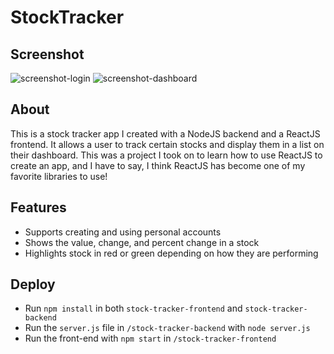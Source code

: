 # StockTracker

## Screenshot

![screenshot-login](https://media.discordapp.net/attachments/655125450057711644/717534896318316614/unknown.png)
![screenshot-dashboard](https://media.discordapp.net/attachments/655125450057711644/717534173471965267/unknown.png)

## About

This is a stock tracker app I created with a NodeJS backend and a ReactJS frontend. It allows a user to track certain stocks and display them in a list on their dashboard. This was a project I took on to learn how to use ReactJS to create an app, and I have to say, I think ReactJS has become one of my favorite libraries to use!

## Features
- Supports creating and using personal accounts
- Shows the value, change, and percent change in a stock
- Highlights stock in red or green depending on how they are performing

## Deploy
- Run `npm install` in both `stock-tracker-frontend` and `stock-tracker-backend`
- Run the `server.js` file in `/stock-tracker-backend` with `node server.js`
- Run the front-end with `npm start` in `/stock-tracker-frontend`